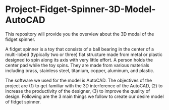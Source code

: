# Project-Fidget-Spinner-3D-Model-AutoCAD
This repository will provide you the overview about the 3D modal of the fidget spinner. 

A fidget spinner is a toy that consists of a ball bearing in the center of a multi-lobed (typically two or three) flat structure made from metal or plastic designed to spin along its axis with very little effort. A person holds the center pad while the toy spins. They are made from various materials including brass, stainless steel, titanium, copper, aluminum, and plastic. 

The software we used for the model is AutoCAD. The objectives of the project are (1) to get familiar with the 3D interference of the AutoCAD, (2) to increase the productivity of the designer, (3) to improve the quality of design. Following are the 3 main things we follow to create our desire model of fidget spinner.
